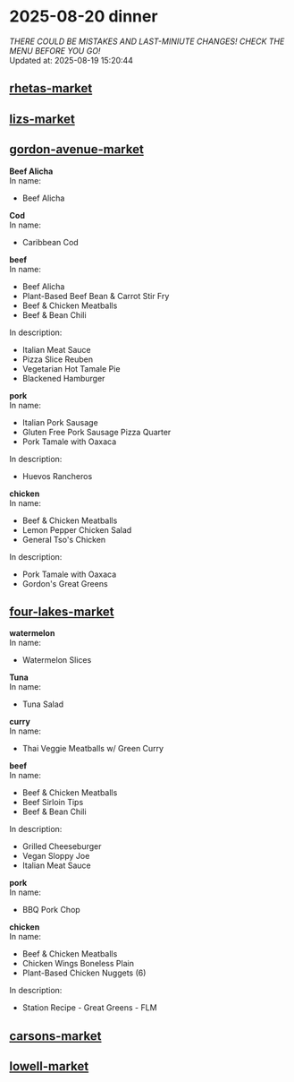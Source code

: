# 2025-08-20 dinner  
*THERE COULD BE MISTAKES AND LAST-MINIUTE CHANGES! CHECK THE MENU BEFORE YOU GO!*  
Updated at: 2025-08-19 15:20:44  
## [rhetas-market](https://wisc-housingdining.nutrislice.com/menu/rhetas-market/dinner/2025-08-20)  
## [lizs-market](https://wisc-housingdining.nutrislice.com/menu/lizs-market/dinner/2025-08-20)  
## [gordon-avenue-market](https://wisc-housingdining.nutrislice.com/menu/gordon-avenue-market/dinner/2025-08-20)  
**Beef Alicha**  
In name:   
 - Beef Alicha  
  
**Cod**  
In name:   
 - Caribbean Cod  
  
**beef**  
In name:   
 - Beef Alicha  
 - Plant-Based Beef Bean & Carrot Stir Fry  
 - Beef & Chicken Meatballs  
 - Beef & Bean Chili  
  
In description:   
 - Italian Meat Sauce  
 - Pizza Slice Reuben  
 - Vegetarian Hot Tamale Pie  
 - Blackened Hamburger  
  
**pork**  
In name:   
 - Italian Pork Sausage  
 - Gluten Free Pork Sausage Pizza Quarter  
 - Pork Tamale with Oaxaca  
  
In description:   
 - Huevos Rancheros  
  
**chicken**  
In name:   
 - Beef & Chicken Meatballs  
 - Lemon Pepper Chicken Salad  
 - General Tso's Chicken  
  
In description:   
 - Pork Tamale with Oaxaca  
 - Gordon's Great Greens  
  
## [four-lakes-market](https://wisc-housingdining.nutrislice.com/menu/four-lakes-market/dinner/2025-08-20)  
**watermelon**  
In name:   
 - Watermelon Slices  
  
**Tuna**  
In name:   
 - Tuna Salad  
  
**curry**  
In name:   
 - Thai Veggie Meatballs w/ Green Curry  
  
**beef**  
In name:   
 - Beef & Chicken Meatballs  
 - Beef Sirloin Tips  
 - Beef & Bean Chili  
  
In description:   
 - Grilled Cheeseburger  
 - Vegan Sloppy Joe  
 - Italian Meat Sauce  
  
**pork**  
In name:   
 - BBQ Pork Chop  
  
**chicken**  
In name:   
 - Beef & Chicken Meatballs  
 - Chicken Wings Boneless Plain  
 - Plant-Based Chicken Nuggets (6)  
  
In description:   
 - Station Recipe - Great Greens - FLM  
  
## [carsons-market](https://wisc-housingdining.nutrislice.com/menu/carsons-market/dinner/2025-08-20)  
## [lowell-market](https://wisc-housingdining.nutrislice.com/menu/lowell-market/dinner/2025-08-20)  
  
